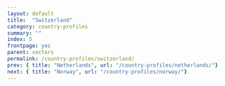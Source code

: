```yaml
---
layout: default
title:  "Switzerland"
category: country-profiles
summary: ""
index: 5
frontpage: yes
parent: sectors
permalink: /country-profiles/switzerland/
prev: { title: "Netherlands", url: "/country-profiles/netherlands/"}
next: { title: "Norway", url: "/country-profiles/norway/"}
---
```

